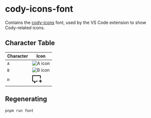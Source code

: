 # cody-icons-font

Contains the [cody-icons](font) font, used by the VS Code extension to show Cody-related icons.

## Character Table

| Character | Icon                 |
| --------- | -------------------- |
| `A`       | ![A icon](svg-originals/A.svg) |
| `B`       | ![B icon](svg-originals/B.svg) |
| `H`       | ![H icon](svg-originals/H.svg) |

## Regenerating

```sh
pnpm run font
```
